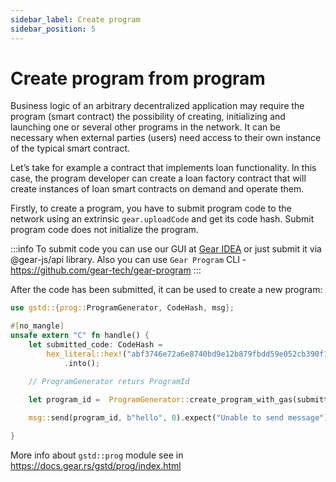 ```yaml
---
sidebar_label: Create program
sidebar_position: 5
---
```


# Create program from program

Business logic of an arbitrary decentralized application may require the program (smart contract) the possibility of creating, initializing and launching one or several other programs in the network. It can be necessary when external parties (users) need access to their own instance of the typical smart contract.

Let’s take for example a contract that implements loan functionality. In this case, the program developer can create a loan factory contract that will create instances of loan smart contracts on demand and operate them.

Firstly, to create a program, you have to submit program code to the network using an extrinsic `gear.uploadCode` and get its code hash. Submit program code does not initialize the program.

:::info
To submit code you can use our GUI at [Gear IDEA](https://idea.gear-tech.io/) or just submit it via @gear-js/api library. Also you can use `Gear Program` CLI - https://github.com/gear-tech/gear-program
:::

After the code has been submitted, it can be used to create a new program:

```rust
use gstd::{prog::ProgramGenerator, CodeHash, msg};

#[no_mangle]
unsafe extern "C" fn handle() {
    let submitted_code: CodeHash =
        hex_literal::hex!("abf3746e72a6e8740bd9e12b879fbdd59e052cb390f116454e9116c22021ae4a")
            .into();

    // ProgramGenerator returs ProgramId         

    let program_id =  ProgramGenerator::create_program_with_gas(submitted_code, b"payload", 10_000_000_000, 0).unwrap();
    
    msg::send(program_id, b"hello", 0).expect("Unable to send message");

}
```

More info about `gstd::prog` module see in https://docs.gear.rs/gstd/prog/index.html
